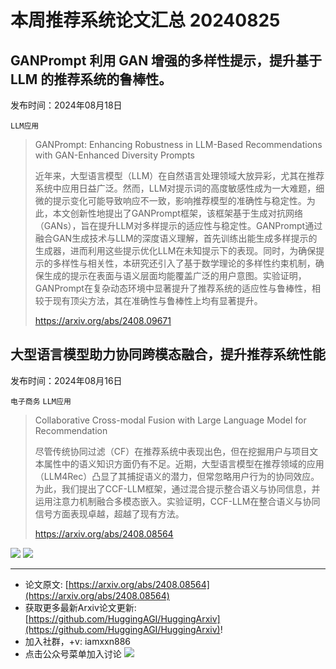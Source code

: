 # 本周推荐系统论文汇总 20240825
## GANPrompt 利用 GAN 增强的多样性提示，提升基于 LLM 的推荐系统的鲁棒性。
发布时间：2024年08月18日

```LLM应用```

> GANPrompt: Enhancing Robustness in LLM-Based Recommendations with GAN-Enhanced Diversity Prompts
>
> 近年来，大型语言模型（LLM）在自然语言处理领域大放异彩，尤其在推荐系统中应用日益广泛。然而，LLM对提示词的高度敏感性成为一大难题，细微的提示变化可能导致响应不一致，影响推荐模型的准确性与稳定性。为此，本文创新性地提出了GANPrompt框架，该框架基于生成对抗网络（GANs），旨在提升LLM对多样提示的适应性与稳定性。GANPrompt通过融合GAN生成技术与LLM的深度语义理解，首先训练出能生成多样提示的生成器，进而利用这些提示优化LLM在未知提示下的表现。同时，为确保提示的多样性与相关性，本研究还引入了基于数学理论的多样性约束机制，确保生成的提示在表面与语义层面均能覆盖广泛的用户意图。实验证明，GANPrompt在复杂动态环境中显著提升了推荐系统的适应性与鲁棒性，相较于现有顶尖方法，其在准确性与鲁棒性上均有显著提升。
>
> https://arxiv.org/abs/2408.09671

## 大型语言模型助力协同跨模态融合，提升推荐系统性能
发布时间：2024年08月16日

```电子商务``` ```LLM应用```

> Collaborative Cross-modal Fusion with Large Language Model for Recommendation
>
> 尽管传统协同过滤（CF）在推荐系统中表现出色，但在挖掘用户与项目文本属性中的语义知识方面仍有不足。近期，大型语言模型在推荐领域的应用（LLM4Rec）凸显了其捕捉语义的潜力，但常忽略用户行为的协同效应。为此，我们提出了CCF-LLM框架，通过混合提示整合语义与协同信息，并运用注意力机制融合多模态嵌入。实验证明，CCF-LLM在整合语义与协同信号方面表现卓越，超越了现有方法。
>
> https://arxiv.org/abs/2408.08564

![](https://raw.githubusercontent.com/HuggingAGI/HuggingArxiv/main/paper_images/2408.08564/x1.png)
![](https://raw.githubusercontent.com/HuggingAGI/HuggingArxiv/main/paper_images/2408.08564/x2.png)

<hr />

- 论文原文: [https://arxiv.org/abs/2408.08564](https://arxiv.org/abs/2408.08564)
- 获取更多最新Arxiv论文更新: [https://github.com/HuggingAGI/HuggingArxiv](https://github.com/HuggingAGI/HuggingArxiv)!
- 加入社群，+v: iamxxn886
- 点击公众号菜单加入讨论
![](https://raw.githubusercontent.com/HuggingAGI/wx_assets/main/2024/07/31/1722434818326-94339e92-22f1-4472-9d27-fed232f70b5d.jpeg)